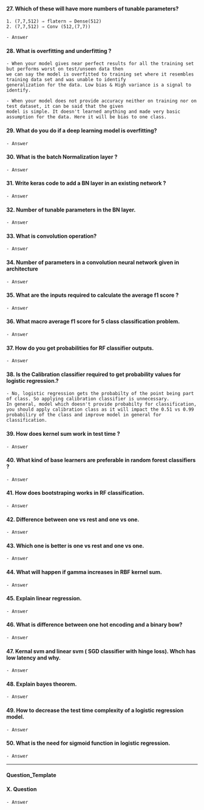 #### 27. Which of these will have more numbers of tunable parameters?
```
1. (7,7,512) ⇒ flatern ⇒ Dense(512)
2. (7,7,512) ⇒ Conv (512,(7,7))
``` 
    - Answer
    
#### 28. What is overfitting and underfitting ? 
    - When your model gives near perfect results for all the training set but performs worst on test/unseen data then 
    we can say the model is overfitted to training set where it resembles training data set and was unable to identify 
    generalization for the data. Low bias & High variance is a signal to identify.
    
    - When your model does not provide accuracy neither on training nor on test dataset, it can be said that the given 
    model is simple. It doesn't learned anything and made very basic assumption for the data. Here it will be bias to one class.
    
    
#### 29. What do you do if a deep learning model is overfitting? 
    - Answer
    
#### 30. What is the batch Normalization layer ? 
    - Answer
    
#### 31. Write keras code to add a BN layer in an existing network ?
    - Answer
    
#### 32. Number of tunable parameters in the BN layer. 
    - Answer
    
#### 33. What is convolution operation? 
    - Answer
    
#### 34. Number of parameters in a convolution neural network given in architecture 
    - Answer
    
#### 35. What are the inputs required to calculate the average f1 score ? 
    - Answer
    
#### 36. What macro average f1 score for 5 class classification problem. 
    - Answer
    
#### 37. How do you get probabilities for RF classifier outputs. 
    - Answer
    
#### 38. Is the Calibration classifier required to get probability values for logistic regression.? 
    - No, logistic regression gets the probabilty of the point being part of class. So applying calibration classifier is unnecessary.
    In general, model which doesn't provide probabilty for classification, you should apply calibration class as it will impact the 0.51 vs 0.99 probabiliry of the class and improve model in general for classification.
    
#### 39. How does kernel sum work in test time ? 
    - Answer
    
#### 40. What kind of base learners are preferable in random forest classifiers ? 
    - Answer
    
#### 41. How does bootstraping works in RF classification. 
    - Answer
    
#### 42. Difference between one vs rest and one vs one. 
    - Answer
    
#### 43. Which one is better is one vs rest and one vs one. 
    - Answer
    
#### 44. What will happen if gamma increases in RBF kernel sum. 
    - Answer
    
#### 45. Explain linear regression. 
    - Answer
    
#### 46. What is difference between one hot encoding and a binary bow? 
    - Answer
    
#### 47. Kernal svm and linear svm ( SGD classifier with hinge loss). Whch has low latency and why. 
    - Answer
    
#### 48. Explain bayes theorem. 
    - Answer
    
#### 49. How to decrease the test time complexity of a logistic regression model. 
    - Answer
    
#### 50. What is the need for sigmoid function in logistic regression. 
    - Answer
    
---

#### Question_Template
#### X. Question
    - Answer
